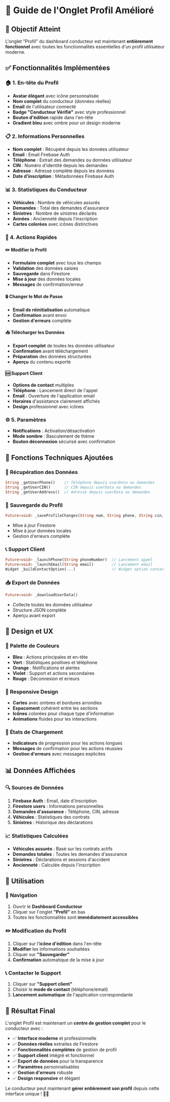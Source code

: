 # 👤 Guide de l'Onglet Profil Amélioré

## 🎯 **Objectif Atteint**
L'onglet "Profil" du dashboard conducteur est maintenant **entièrement fonctionnel** avec toutes les fonctionnalités essentielles d'un profil utilisateur moderne.

## ✅ **Fonctionnalités Implémentées**

### 🏠 **1. En-tête du Profil**
- **Avatar élégant** avec icône personnalisée
- **Nom complet** du conducteur (données réelles)
- **Email** de l'utilisateur connecté
- **Badge "Conducteur Vérifié"** avec style professionnel
- **Bouton d'édition** rapide dans l'en-tête
- **Gradient bleu** avec ombre pour un design moderne

### 📋 **2. Informations Personnelles**
- **Nom complet** : Récupéré depuis les données utilisateur
- **Email** : Email Firebase Auth
- **Téléphone** : Extrait des demandes ou données utilisateur
- **CIN** : Numéro d'identité depuis les demandes
- **Adresse** : Adresse complète depuis les données
- **Date d'inscription** : Métadonnées Firebase Auth

### 📊 **3. Statistiques du Conducteur**
- **Véhicules** : Nombre de véhicules assurés
- **Demandes** : Total des demandes d'assurance
- **Sinistres** : Nombre de sinistres déclarés
- **Années** : Ancienneté depuis l'inscription
- **Cartes colorées** avec icônes distinctives

### 🎯 **4. Actions Rapides**
#### ✏️ **Modifier le Profil**
- **Formulaire complet** avec tous les champs
- **Validation** des données saisies
- **Sauvegarde** dans Firestore
- **Mise à jour** des données locales
- **Messages** de confirmation/erreur

#### 🔒 **Changer le Mot de Passe**
- **Email de réinitialisation** automatique
- **Confirmation** avant envoi
- **Gestion d'erreurs** complète

#### 📥 **Télécharger les Données**
- **Export complet** de toutes les données utilisateur
- **Confirmation** avant téléchargement
- **Préparation** des données structurées
- **Aperçu** du contenu exporté

#### 🆘 **Support Client**
- **Options de contact** multiples
- **Téléphone** : Lancement direct de l'appel
- **Email** : Ouverture de l'application email
- **Horaires** d'assistance clairement affichés
- **Design** professionnel avec icônes

### ⚙️ **5. Paramètres**
- **Notifications** : Activation/désactivation
- **Mode sombre** : Basculement de thème
- **Bouton déconnexion** sécurisé avec confirmation

## 🔧 **Fonctions Techniques Ajoutées**

### 📱 **Récupération des Données**
```dart
String _getUserPhone()    // Téléphone depuis userData ou demandes
String _getUserCIN()      // CIN depuis userData ou demandes  
String _getUserAddress()  // Adresse depuis userData ou demandes
```

### 💾 **Sauvegarde du Profil**
```dart
Future<void> _saveProfileChanges(String nom, String phone, String cin, String adresse)
```
- Mise à jour Firestore
- Mise à jour données locales
- Gestion d'erreurs complète

### 📞 **Support Client**
```dart
Future<void> _launchPhone(String phoneNumber)  // Lancement appel
Future<void> _launchEmail(String email)        // Lancement email
Widget _buildContactOption(...)                // Widget option contact
```

### 📥 **Export de Données**
```dart
Future<void> _downloadUserData()
```
- Collecte toutes les données utilisateur
- Structure JSON complète
- Aperçu avant export

## 🎨 **Design et UX**

### 🌈 **Palette de Couleurs**
- **Bleu** : Actions principales et en-tête
- **Vert** : Statistiques positives et téléphone
- **Orange** : Notifications et alertes
- **Violet** : Support et actions secondaires
- **Rouge** : Déconnexion et erreurs

### 📱 **Responsive Design**
- **Cartes** avec ombres et bordures arrondies
- **Espacement** cohérent entre les sections
- **Icônes** colorées pour chaque type d'information
- **Animations** fluides pour les interactions

### 🔄 **États de Chargement**
- **Indicateurs** de progression pour les actions longues
- **Messages** de confirmation pour les actions réussies
- **Gestion d'erreurs** avec messages explicites

## 📊 **Données Affichées**

### 🔍 **Sources de Données**
1. **Firebase Auth** : Email, date d'inscription
2. **Firestore users** : Informations personnelles
3. **Demandes d'assurance** : Téléphone, CIN, adresse
4. **Véhicules** : Statistiques des contrats
5. **Sinistres** : Historique des déclarations

### 📈 **Statistiques Calculées**
- **Véhicules assurés** : Basé sur les contrats actifs
- **Demandes totales** : Toutes les demandes d'assurance
- **Sinistres** : Déclarations et sessions d'accident
- **Ancienneté** : Calculée depuis l'inscription

## 🚀 **Utilisation**

### 📱 **Navigation**
1. Ouvrir le **Dashboard Conducteur**
2. Cliquer sur l'onglet **"Profil"** en bas
3. Toutes les fonctionnalités sont **immédiatement accessibles**

### ✏️ **Modification du Profil**
1. Cliquer sur l'**icône d'édition** dans l'en-tête
2. **Modifier** les informations souhaitées
3. Cliquer sur **"Sauvegarder"**
4. **Confirmation** automatique de la mise à jour

### 📞 **Contacter le Support**
1. Cliquer sur **"Support client"**
2. Choisir le **mode de contact** (téléphone/email)
3. **Lancement automatique** de l'application correspondante

## 🎉 **Résultat Final**

L'onglet Profil est maintenant un **centre de gestion complet** pour le conducteur avec :

- ✅ **Interface moderne** et professionnelle
- ✅ **Données réelles** extraites de Firestore
- ✅ **Fonctionnalités complètes** de gestion de profil
- ✅ **Support client** intégré et fonctionnel
- ✅ **Export de données** pour la transparence
- ✅ **Paramètres** personnalisables
- ✅ **Gestion d'erreurs** robuste
- ✅ **Design responsive** et élégant

Le conducteur peut maintenant **gérer entièrement son profil** depuis cette interface unique ! 🎯✨
